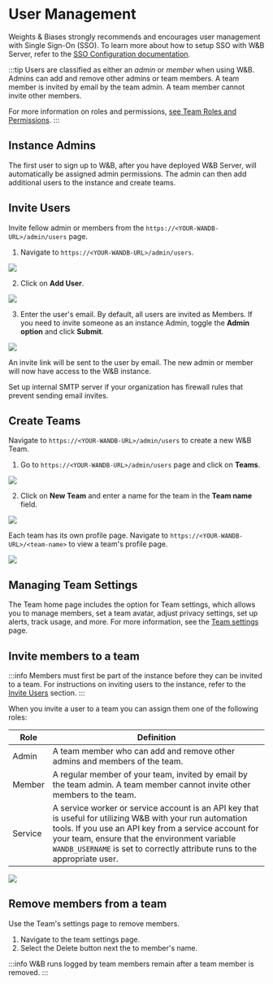 # User Management
Weights & Biases strongly recommends and encourages user management with Single Sign-On (SSO). To learn more about how to setup SSO with W&B Server, refer to the [SSO Configuration documentation](./sso.md).



:::tip
Users are classified as either an *admin* or *member* when using W&B. Admins can add and remove other admins or team members. A team member is invited by email by the team admin. A team member cannot invite other members. 

For more information on roles and permissions, [see Team Roles and Permissions](../app/features/teams#team-roles-and-permissions). 
:::

## Instance Admins
The first user to sign up to W&B, after you have deployed W&B Server, will automatically be assigned admin permissions. The admin can then add additional users to the instance and create teams.

## Invite Users

Invite fellow admin or members from the `https://<YOUR-WANDB-URL>/admin/users` page.

1.  Navigate to `https://<YOUR-WANDB-URL>/admin/users`.

<!-- ![Screen Shot 2023-01-09 at 10.12.48 PM.png](https://s3-us-west-2.amazonaws.com/secure.notion-static.com/d9be8ae4-be4b-479a-b8b1-48c43e941f29/Screen_Shot_2023-01-09_at_10.12.48_PM.png) -->

![](/images/hosting/invite_users.png)

2. Click on **Add User**.

![](/images/hosting/add_user_empty_field.png)

<!-- ![Screen Shot 2023-01-09 at 10.13.29 PM.png](https://s3-us-west-2.amazonaws.com/secure.notion-static.com/cf4dd778-5185-4503-8653-94388eae2e5b/Screen_Shot_2023-01-09_at_10.13.29_PM.png) -->

3. Enter the user's email. By default, all users are invited as Members. If you need to invite someone as an instance Admin, toggle the **Admin option** and click **Submit**.

![](/images/hosting/add_user_field_filled.png)

<!-- ![Screen Shot 2023-01-09 at 10.16.04 PM.png](https://s3-us-west-2.amazonaws.com/secure.notion-static.com/a1428275-5ae0-4a36-8c1b-99248d7a7584/Screen_Shot_2023-01-09_at_10.16.04_PM.png) -->

An invite link will be sent to the user by email. The new admin or member will now have access to the W&B instance. 

Set up internal SMTP server if your organization has firewall rules that prevent sending email invites. 

<!-- To do: Add this doc -->
<!-- Refer to SMTP configuration documentation for instructions on how to do this. -->

## Create Teams
Navigate to `https://<YOUR-WANDB-URL>/admin/users` to create a new W&B Team.

1. Go to `https://<YOUR-WANDB-URL>/admin/users` page and click on **Teams**.

![](/images/hosting/manage_users_teams.png)

<!-- ![Screen Shot 2023-01-09 at 10.22.50 PM.png](https://s3-us-west-2.amazonaws.com/secure.notion-static.com/7d59520c-4a00-4596-9e2e-428b1b53c589/Screen_Shot_2023-01-09_at_10.22.50_PM.png) -->

2. Click on **New Team** and enter a name for the team in the **Team name** field. 

![](/images/hosting/manage_users_teams_filled.png)

<!-- ![Screen Shot 2023-01-09 at 10.25.10 PM.png](https://s3-us-west-2.amazonaws.com/secure.notion-static.com/180f26ae-fa96-4dc4-b421-f9676ff73477/Screen_Shot_2023-01-09_at_10.25.10_PM.png) -->


Each team has its own profile page. Navigate to `https://<YOUR-WANDB-URL>/<team-name>` to view a team's profile page.

![](/images/hosting/add_teams_server.png)

<!-- ![Screen Shot 2023-01-09 at 10.29.14 PM.png](https://s3-us-west-2.amazonaws.com/secure.notion-static.com/7dbd7cac-9300-4a48-a67c-a696548b0153/Screen_Shot_2023-01-09_at_10.29.14_PM.png) -->

## Managing Team Settings

The Team home page includes the option for Team settings, which allows you to manage members, set a team avatar, adjust privacy settings, set up alerts, track usage, and more. For more information, see the [Team settings](../app/settings-page/team-settings.md) page.

## Invite members to a team

:::info
Members must first be part of the instance before they can be invited to a team. For instructions on inviting users to the instance, refer to the [Invite Users](#invite-users) section.
:::

When you invite a user to a team you can assign them one of the following roles:

| Role | Definition |
| ----- | ----- |
| Admin | A team member who can add and remove other admins and members of the team.|
| Member| A regular member of your team, invited by email by the team admin. A team member cannot invite other members to the team.|
|Service | A service worker or service account is an API key that is useful for utilizing W&B with your run automation tools. If you use an API key from a service account for your team, ensure that the environment variable `WANDB_USERNAME` is set to correctly attribute runs to the appropriate user.|

![](/images/hosting/team_settings_wand_server_example.png)

<!-- **Admin**: A team member who can add and remove other admins and members of the team.

**Member**: A regular member of your team, invited by email by the team admin. A team member cannot invite other members to the team.

**Service**: A service worker or service account is an API key that is useful for utilizing W&B with your run automation tools. If you use an API key from a service account for your team, ensure that the environment variable `WANDB_USERNAME` is set to correctly attribute runs to the appropriate user. -->

<!-- ![Screen Shot 2023-01-09 at 10.48.49 PM.png](https://s3-us-west-2.amazonaws.com/secure.notion-static.com/2eb67576-e0c5-4951-95ba-7a6fa49a8d68/Screen_Shot_2023-01-09_at_10.48.49_PM.png) -->

## Remove members from a team
Use the Team's settings page to remove members.

1. Navigate to the team settings page.
2. Select the Delete button next the to member's name.

:::info
W&B runs logged by team members remain after a team member is removed.
:::